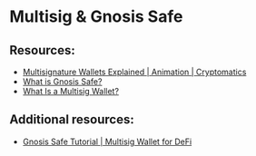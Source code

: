 # Multisig & Gnosis Safe


## Resources:

* [Multisignature Wallets Explained | Animation | Cryptomatics](https://www.youtube.com/watch?v=E47Ih7DArKs)
* [What is Gnosis Safe?](https://www.youtube.com/watch?v=y9zNmlzg8AI)
* [What Is a Multisig Wallet?](https://academy.binance.com/en/articles/what-is-a-multisig-wallet)

## Additional resources:
* [Gnosis Safe Tutorial | Multisig Wallet for DeFi](https://www.youtube.com/watch?v=GHyxe32Z814)
